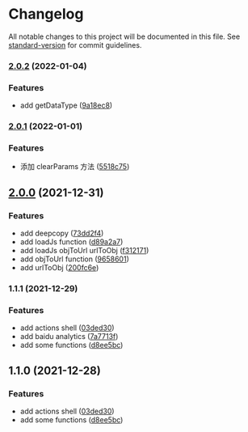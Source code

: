 # Changelog

All notable changes to this project will be documented in this file. See [standard-version](https://github.com/conventional-changelog/standard-version) for commit guidelines.

### [2.0.2](https://github.com/BestDingSheng/shengjs/compare/prefix_v2.0.1...prefix_v2.0.2) (2022-01-04)

### Features

- add getDataType ([9a18ec8](https://github.com/BestDingSheng/shengjs/commit/9a18ec854484b5eb7185bb4b3b9fe0556114ab55))

### [2.0.1](https://github.com/BestDingSheng/shengjs/compare/prefix_v2.0.0...prefix_v2.0.1) (2022-01-01)

### Features

- 添加 clearParams 方法 ([5518c75](https://github.com/BestDingSheng/shengjs/commit/5518c754d926563715409aba758ca9850ac1a285))

## [2.0.0](https://github.com/BestDingSheng/shengjs/compare/prefix_v1.1.1...prefix_v2.0.0) (2021-12-31)

### Features

- add deepcopy ([73dd2f4](https://github.com/BestDingSheng/shengjs/commit/73dd2f450db1397cde7a9271af8ee34454b60384))
- add loadJs function ([d89a2a7](https://github.com/BestDingSheng/shengjs/commit/d89a2a76e390aef80096ded1b78e96fc1b1ea5ff))
- add loadJs objToUrl urlToObj ([f312171](https://github.com/BestDingSheng/shengjs/commit/f312171371656c55800cfe9a10aab98f507f775e))
- add objToUrl function ([9658601](https://github.com/BestDingSheng/shengjs/commit/9658601d9eed90aa3e87c3cf34d29a14b487a158))
- add urlToObj ([200fc6e](https://github.com/BestDingSheng/shengjs/commit/200fc6e027fd51eeb639a303d7802e56652c276c))

### 1.1.1 (2021-12-29)

### Features

- add actions shell ([03ded30](https://github.com/BestDingSheng/shengjs/commit/03ded305c0d2119cf5abfee8e913baf75ad3de29))
- add baidu analytics ([7a7713f](https://github.com/BestDingSheng/shengjs/commit/7a7713fc7fd62f78e8be55a3ba7def8b762b5dd2))
- add some functions ([d8ee5bc](https://github.com/BestDingSheng/shengjs/commit/d8ee5bcfabd199479d75102f68550b7323c618bf))

## 1.1.0 (2021-12-28)

### Features

- add actions shell ([03ded30](https://github.com/BestDingSheng/shengjs/commit/03ded305c0d2119cf5abfee8e913baf75ad3de29))
- add some functions ([d8ee5bc](https://github.com/BestDingSheng/shengjs/commit/d8ee5bcfabd199479d75102f68550b7323c618bf))
